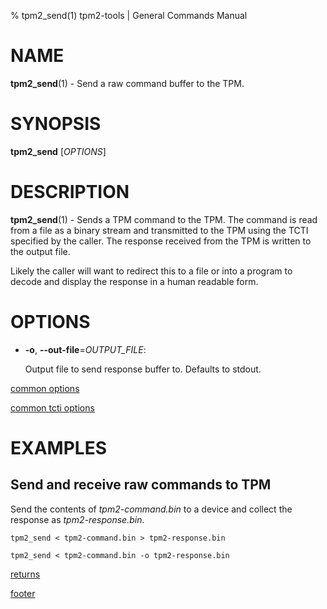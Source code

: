 % tpm2_send(1) tpm2-tools | General Commands Manual

# NAME

**tpm2_send**(1) - Send a raw command buffer to the TPM.

# SYNOPSIS

**tpm2_send** [*OPTIONS*]

# DESCRIPTION

**tpm2_send**(1) - Sends a TPM command to the TPM. The command is
read from a file as a binary stream and transmitted to the TPM using the TCTI
specified by the caller. The response received from the TPM is written to
the output file.

Likely the caller will want to redirect this to a file or into a
program to decode and display the response in a human readable form.

# OPTIONS

  * **-o**, **\--out-file**=_OUTPUT\_FILE_:

    Output file to send response buffer to. Defaults to stdout.

[common options](common/options.md)

[common tcti options](common/tcti.md)

# EXAMPLES

## Send and receive raw commands to TPM

Send the contents of *tpm2-command.bin* to a device and collect the response as *tpm2-response.bin*.

```
tpm2_send < tpm2-command.bin > tpm2-response.bin

tpm2_send < tpm2-command.bin -o tpm2-response.bin
```

[returns](common/returns.md)

[footer](common/footer.md)
